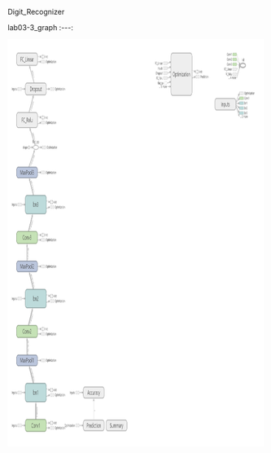 Digit_Recognizer

lab03-3_graph
:---: 
<p align="center">
<img src = 'data/digit_recognizer_graph.png' height = '800px' width = '700px'> 
</p>

